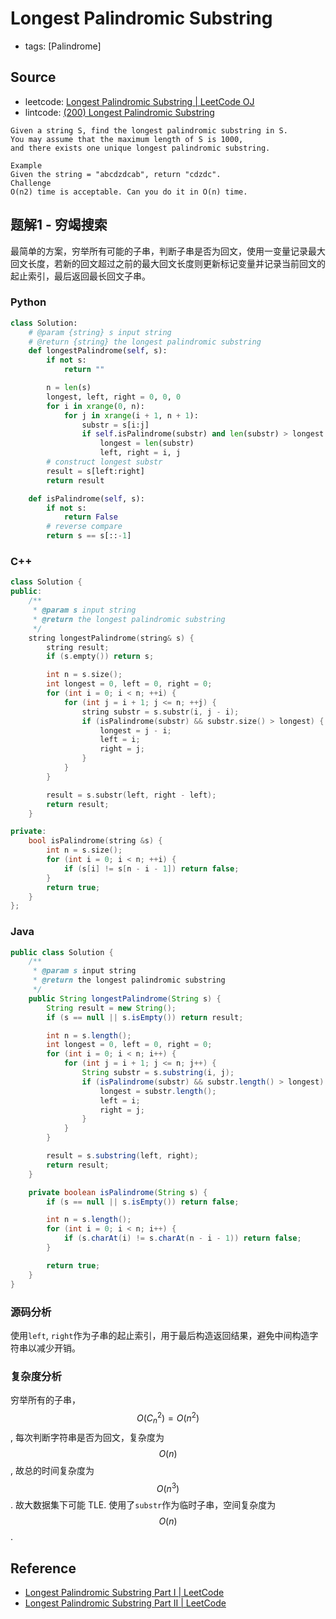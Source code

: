 # Longest Palindromic Substring

- tags: [Palindrome]

## Source

- leetcode: [Longest Palindromic Substring | LeetCode OJ](https://leetcode.com/problems/longest-palindromic-substring/)
- lintcode: [(200) Longest Palindromic Substring](http://www.lintcode.com/en/problem/longest-palindromic-substring/)

```
Given a string S, find the longest palindromic substring in S.
You may assume that the maximum length of S is 1000,
and there exists one unique longest palindromic substring.

Example
Given the string = "abcdzdcab", return "cdzdc".
Challenge
O(n2) time is acceptable. Can you do it in O(n) time.
```

## 题解1 - 穷竭搜索

最简单的方案，穷举所有可能的子串，判断子串是否为回文，使用一变量记录最大回文长度，若新的回文超过之前的最大回文长度则更新标记变量并记录当前回文的起止索引，最后返回最长回文子串。

### Python

```python
class Solution:
    # @param {string} s input string
    # @return {string} the longest palindromic substring
    def longestPalindrome(self, s):
        if not s:
            return ""

        n = len(s)
        longest, left, right = 0, 0, 0
        for i in xrange(0, n):
            for j in xrange(i + 1, n + 1):
                substr = s[i:j]
                if self.isPalindrome(substr) and len(substr) > longest:
                    longest = len(substr)
                    left, right = i, j
        # construct longest substr
        result = s[left:right]
        return result

    def isPalindrome(self, s):
        if not s:
            return False
        # reverse compare
        return s == s[::-1]
```

### C++

```c++
class Solution {
public:
    /**
     * @param s input string
     * @return the longest palindromic substring
     */
    string longestPalindrome(string& s) {
        string result;
        if (s.empty()) return s;

        int n = s.size();
        int longest = 0, left = 0, right = 0;
        for (int i = 0; i < n; ++i) {
            for (int j = i + 1; j <= n; ++j) {
                string substr = s.substr(i, j - i);
                if (isPalindrome(substr) && substr.size() > longest) {
                    longest = j - i;
                    left = i;
                    right = j;
                }
            }
        }

        result = s.substr(left, right - left);
        return result;
    }

private:
    bool isPalindrome(string &s) {
        int n = s.size();
        for (int i = 0; i < n; ++i) {
            if (s[i] != s[n - i - 1]) return false;
        }
        return true;
    }
};
```

### Java

```java
public class Solution {
    /**
     * @param s input string
     * @return the longest palindromic substring
     */
    public String longestPalindrome(String s) {
        String result = new String();
        if (s == null || s.isEmpty()) return result;

        int n = s.length();
        int longest = 0, left = 0, right = 0;
        for (int i = 0; i < n; i++) {
            for (int j = i + 1; j <= n; j++) {
                String substr = s.substring(i, j);
                if (isPalindrome(substr) && substr.length() > longest) {
                    longest = substr.length();
                    left = i;
                    right = j;
                }
            }
        }

        result = s.substring(left, right);
        return result;
    }

    private boolean isPalindrome(String s) {
        if (s == null || s.isEmpty()) return false;

        int n = s.length();
        for (int i = 0; i < n; i++) {
            if (s.charAt(i) != s.charAt(n - i - 1)) return false;
        }

        return true;
    }
}
```

### 源码分析

使用`left`, `right`作为子串的起止索引，用于最后构造返回结果，避免中间构造字符串以减少开销。

### 复杂度分析

穷举所有的子串，$$O(C_n^2) = O(n^2)$$, 每次判断字符串是否为回文，复杂度为 $$O(n)$$, 故总的时间复杂度为 $$O(n^3)$$. 故大数据集下可能 TLE. 使用了`substr`作为临时子串，空间复杂度为 $$O(n)$$.

## Reference

- [Longest Palindromic Substring Part I | LeetCode](http://articles.leetcode.com/2011/11/longest-palindromic-substring-part-i.html)
- [Longest Palindromic Substring Part II | LeetCode](http://articles.leetcode.com/2011/11/longest-palindromic-substring-part-ii.html)
